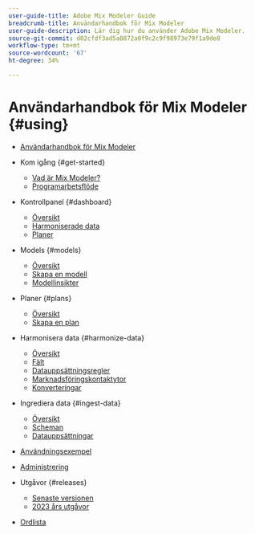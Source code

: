 ```yaml
---
user-guide-title: Adobe Mix Modeler Guide
breadcrumb-title: Användarhandbok för Mix Modeler
user-guide-description: Lär dig hur du använder Adobe Mix Modeler.
source-git-commit: d02cfdf3ad5a0872a0f9c2c9f98973e79f1a9de8
workflow-type: tm+mt
source-wordcount: '67'
ht-degree: 34%

---
```



# Användarhandbok för Mix Modeler {#using}

+ [Användarhandbok för Mix Modeler](overview.md)

+ Kom igång {#get-started}
   + [Vad är Mix Modeler?](get-started/about.md)
   + [Programarbetsflöde](get-started/workflow.md)

+ Kontrollpanel {#dashboard}
   + [Översikt](dashboard/overview.md)
   + [Harmoniserade data](dashboard/harmonized-data.md)
   + [Planer](dashboard/plans.md)

+ Models {#models}
   + [Översikt](models/overview.md)
   + [Skapa en modell](models/create.md)
   + [Modellinsikter](models/insights.md)

+ Planer {#plans}
   + [Översikt](plans/overview.md)
   + [Skapa en plan](plans/create.md)

+ Harmonisera data {#harmonize-data}
   + [Översikt](harmonize-data/overview.md)
   + [Fält](harmonize-data/fields.md)
   + [Datauppsättningsregler](harmonize-data/dataset-rules.md)
   + [Marknadsföringskontaktytor](harmonize-data/marketing-touchpoints.md)
   + [Konverteringar](harmonize-data/conversions.md)

+ Ingrediera data {#ingest-data}
   + [Översikt](ingest-data/overview.md)
   + [Scheman](ingest-data/schemas.md)
   + [Datauppsättningar](ingest-data/datasets.md)

+ [Användningsexempel](use-cases.md)

+ [Administrering](administration.md)

+ Utgåvor {#releases}
   + [Senaste versionen](releases/latest.md)
   + [2023 års utgåvor](releases/2023.md)

+ [Ordlista](glossary.md)


